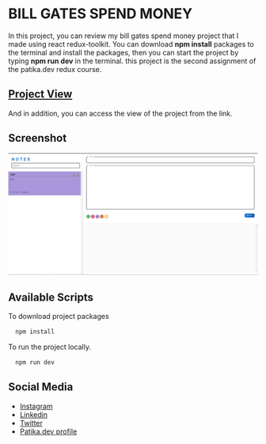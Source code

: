 # BILL GATES SPEND MONEY

In this project, you can review my bill gates spend money project that I made using react redux-toolkit. You can download **npm install** packages to the terminal and install the packages, then you can start the project by typing **npm run dev** in the terminal.
this project is the second assignment of the patika.dev redux course.

## [Project View](https://noteappwith-reduxtoolkit.netlify.app/)

And in addition, you can access the view of the project from the link.

## Screenshot

![Uygulama Ekran Görüntüsü](https://github.com/HaktanAlbayrak/note-app/blob/master/image/notesapp.jpg)

##

## Available Scripts

To download project packages

```bash
  npm install
```

To run the project locally.

```bash
  npm run dev
```

## Social Media

- [Instagram](https://www.instagram.com/haktan_albyrk/)
- [Linkedin](https://www.linkedin.com/in/haktan-albayrak-55539422b/)
- [Twitter](https://twitter.com/Haktan_Albyrk)
- [Patika.dev profile](https://app.patika.dev/tbugg)
